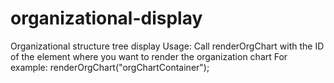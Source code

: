# organizational-display
Organizational structure tree display
Usage: Call renderOrgChart with the ID of the element where you want to render the organization chart
For example:
renderOrgChart("orgChartContainer");
